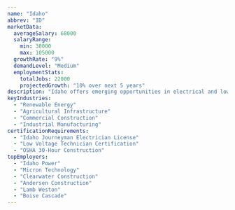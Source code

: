 ```yaml
---
name: "Idaho"
abbrev: "ID"
marketData:
  averageSalary: 68000
  salaryRange:
    min: 38000
    max: 105000
  growthRate: "9%"
  demandLevel: "Medium"
  employmentStats:
    totalJobs: 22000
    projectedGrowth: "10% over next 5 years"
description: "Idaho offers emerging opportunities in electrical and low voltage employment, driven by growing demand across residential, commercial, and industrial sectors, as well as advancements in renewable energy and agricultural infrastructure."
keyIndustries:
  - "Renewable Energy"
  - "Agricultural Infrastructure"
  - "Commercial Construction"
  - "Industrial Manufacturing"
certificationRequirements:
  - "Idaho Journeyman Electrician License"
  - "Low Voltage Technician Certification"
  - "OSHA 30-Hour Construction"
topEmployers:
  - "Idaho Power"
  - "Micron Technology"
  - "Clearwater Construction"
  - "Andersen Construction"
  - "Lamb Weston"
  - "Boise Cascade"
---
```

